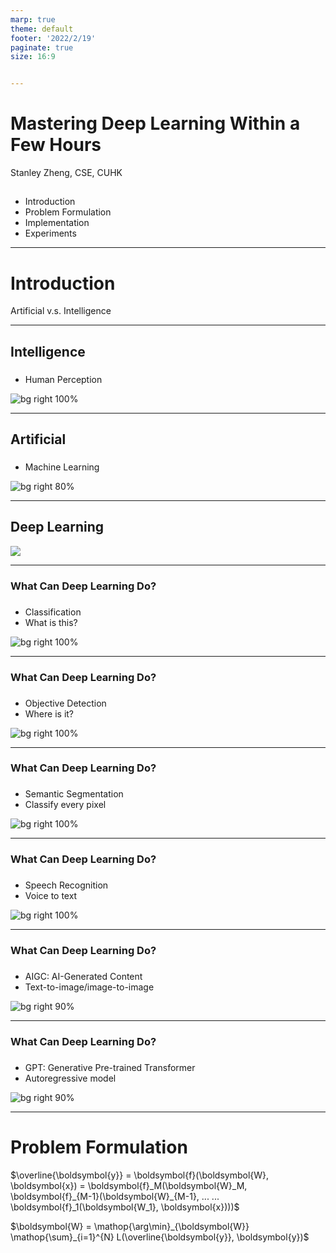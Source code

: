 ```yaml
---
marp: true
theme: default
footer: '2022/2/19'
paginate: true
size: 16:9


---
```

# Mastering Deep Learning Within a Few Hours

Stanley Zheng, CSE, CUHK


## 
- Introduction
- Problem Formulation
- Implementation
- Experiments


---
# Introduction

Artificial v.s. Intelligence


---
## Intelligence

###
- Human Perception

![bg right 100%](figs/human.png)


---
## Artificial

###
- Machine Learning

![bg right 80%](figs/svm.jpg)


---
## Deep Learning

![](figs/dnn.jpg)


---
### What Can Deep Learning Do?

###
- Classification
- What is this?

![bg right 100%](figs/classification.png)


---
### What Can Deep Learning Do?

###
- Objective Detection
- Where is it?

![bg right 100%](figs/detection.jpg)


---
### What Can Deep Learning Do?

###
- Semantic Segmentation
- Classify every pixel 

![bg right 100%](figs/segmentation.jpg)


---
### What Can Deep Learning Do?

###
- Speech Recognition
- Voice to text 

![bg right 100%](figs/speech.png)


---
### What Can Deep Learning Do?

###
- AIGC: AI-Generated Content
- Text-to-image/image-to-image

![bg right 90%](figs/aigc.png)


---
### What Can Deep Learning Do?

###
- GPT: Generative Pre-trained Transformer 
- Autoregressive model

![bg right 90%](figs/gpt.png)


---
# Problem Formulation

$\overline{\boldsymbol{y}} = \boldsymbol{f}(\boldsymbol{W}, \boldsymbol{x}) = \boldsymbol{f}_M(\boldsymbol{W}_M, \boldsymbol{f}_{M-1}(\boldsymbol{W}_{M-1}, ... ... \boldsymbol{f}_1(\boldsymbol{W_1}, \boldsymbol{x})))$

$\boldsymbol{W} = \mathop{\arg\min}_{\boldsymbol{W}} \mathop{\sum}_{i=1}^{N} L(\overline{\boldsymbol{y}}, \boldsymbol{y})$



